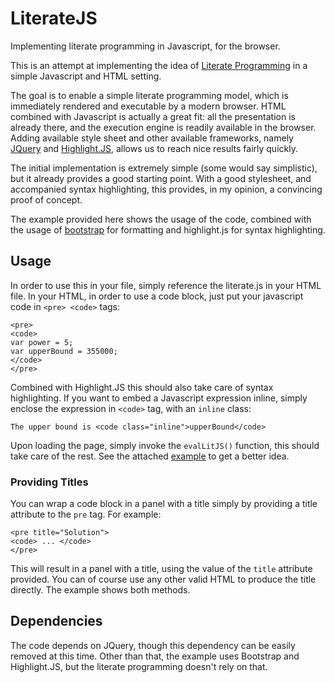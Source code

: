 # LiterateJS
Implementing literate programming in Javascript, for the browser.

This is an attempt at implementing the idea of [Literate Programming](https://en.wikipedia.org/wiki/Literate_programming) in a simple Javascript and HTML setting.

The goal is to enable a simple literate programming model, which is immediately rendered and executable by a modern browser.
HTML combined with Javascript is actually a great fit: all the presentation is already there, and the execution engine is readily available in the browser.
Adding available style sheet and other available frameworks, namely [JQuery](https://jquery.com/) and [Highlight.JS](https://highlightjs.org/), allows us to reach nice results fairly quickly.

The initial implementation is extremely simple (some would say simplistic), but it already provides a good starting point.
With a good stylesheet, and accompanied syntax highlighting, this provides, in my opinion, a convincing proof of concept.

The example provided here shows the usage of the code, combined with the usage of [bootstrap](http://getbootstrap.com/css/) for formatting and highlight.js for syntax highlighting.

## Usage

In order to use this in your file, simply reference the literate.js in your HTML file.
In your HTML, in order to use a code block, just put your javascript code in `<pre> <code>` tags:

```
<pre>
<code>
var power = 5;
var upperBound = 355000;
</code>
</pre>
```
Combined with Highlight.JS this should also take care of syntax highlighting.
If you want to embed a Javascript expression inline, simply enclose the expression in `<code>` tag, with an `inline` class:

```
The upper bound is <code class="inline">upperBound</code>
```

Upon loading the page, simply invoke the `evalLitJS()` function, this should take care of the rest.
See the attached [example](https://github.com/slior/LiterateJS/blob/master/euler30.html) to get a better idea.

### Providing Titles
You can wrap a code block in a panel with a title simply by providing a title attribute to the `pre` tag.
For example:
```
<pre title="Solution">
<code> ... </code>
</pre>
```

This will result in a panel with a title, using the value of the `title` attribute provided.
You can of course use any other valid HTML to produce the title directly. The example shows both methods.

## Dependencies

The code depends on JQuery, though this dependency can be easily removed at this time.
Other than that, the example uses Bootstrap and Highlight.JS, but the literate programming doesn't rely on that.
